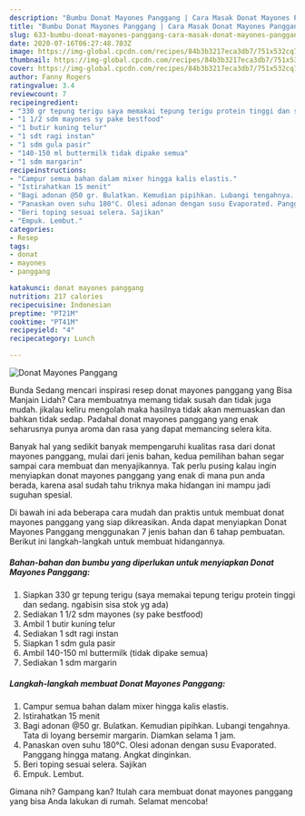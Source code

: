 ```yaml
---
description: "Bumbu Donat Mayones Panggang | Cara Masak Donat Mayones Panggang Yang Sedap"
title: "Bumbu Donat Mayones Panggang | Cara Masak Donat Mayones Panggang Yang Sedap"
slug: 633-bumbu-donat-mayones-panggang-cara-masak-donat-mayones-panggang-yang-sedap
date: 2020-07-16T06:27:48.703Z
image: https://img-global.cpcdn.com/recipes/84b3b3217eca3db7/751x532cq70/donat-mayones-panggang-foto-resep-utama.jpg
thumbnail: https://img-global.cpcdn.com/recipes/84b3b3217eca3db7/751x532cq70/donat-mayones-panggang-foto-resep-utama.jpg
cover: https://img-global.cpcdn.com/recipes/84b3b3217eca3db7/751x532cq70/donat-mayones-panggang-foto-resep-utama.jpg
author: Fanny Rogers
ratingvalue: 3.4
reviewcount: 7
recipeingredient:
- "330 gr tepung terigu saya memakai tepung terigu protein tinggi dan sedang ngabisin sisa stok yg ada"
- "1 1/2 sdm mayones sy pake bestfood"
- "1 butir kuning telur"
- "1 sdt ragi instan"
- "1 sdm gula pasir"
- "140-150 ml buttermilk tidak dipake semua"
- "1 sdm margarin"
recipeinstructions:
- "Campur semua bahan dalam mixer hingga kalis elastis."
- "Istirahatkan 15 menit"
- "Bagi adonan @50 gr. Bulatkan. Kemudian pipihkan. Lubangi tengahnya. Tata di loyang bersemir margarin. Diamkan selama 1 jam."
- "Panaskan oven suhu 180°C. Olesi adonan dengan susu Evaporated. Panggang hingga matang. Angkat dinginkan."
- "Beri toping sesuai selera. Sajikan"
- "Empuk. Lembut."
categories:
- Resep
tags:
- donat
- mayones
- panggang

katakunci: donat mayones panggang 
nutrition: 217 calories
recipecuisine: Indonesian
preptime: "PT21M"
cooktime: "PT41M"
recipeyield: "4"
recipecategory: Lunch

---
```



![Donat Mayones Panggang](https://img-global.cpcdn.com/recipes/84b3b3217eca3db7/751x532cq70/donat-mayones-panggang-foto-resep-utama.jpg)

Bunda Sedang mencari inspirasi resep donat mayones panggang yang Bisa Manjain Lidah? Cara membuatnya memang tidak susah dan tidak juga mudah. jikalau keliru mengolah maka hasilnya tidak akan memuaskan dan bahkan tidak sedap. Padahal donat mayones panggang yang enak seharusnya punya aroma dan rasa yang dapat memancing selera kita.



Banyak hal yang sedikit banyak mempengaruhi kualitas rasa dari donat mayones panggang, mulai dari jenis bahan, kedua pemilihan bahan segar sampai cara membuat dan menyajikannya. Tak perlu pusing kalau ingin menyiapkan donat mayones panggang yang enak di mana pun anda berada, karena asal sudah tahu triknya maka hidangan ini mampu jadi suguhan spesial.


Di bawah ini ada beberapa cara mudah dan praktis untuk membuat donat mayones panggang yang siap dikreasikan. Anda dapat menyiapkan Donat Mayones Panggang menggunakan 7 jenis bahan dan 6 tahap pembuatan. Berikut ini langkah-langkah untuk membuat hidangannya.

<!--inarticleads1-->

##### Bahan-bahan dan bumbu yang diperlukan untuk menyiapkan Donat Mayones Panggang:

1. Siapkan 330 gr tepung terigu (saya memakai tepung terigu protein tinggi dan sedang. ngabisin sisa stok yg ada)
1. Sediakan 1 1/2 sdm mayones (sy pake bestfood)
1. Ambil 1 butir kuning telur
1. Sediakan 1 sdt ragi instan
1. Siapkan 1 sdm gula pasir
1. Ambil 140-150 ml buttermilk (tidak dipake semua)
1. Sediakan 1 sdm margarin




<!--inarticleads2-->

##### Langkah-langkah membuat Donat Mayones Panggang:

1. Campur semua bahan dalam mixer hingga kalis elastis.
1. Istirahatkan 15 menit
1. Bagi adonan @50 gr. Bulatkan. Kemudian pipihkan. Lubangi tengahnya. Tata di loyang bersemir margarin. Diamkan selama 1 jam.
1. Panaskan oven suhu 180°C. Olesi adonan dengan susu Evaporated. Panggang hingga matang. Angkat dinginkan.
1. Beri toping sesuai selera. Sajikan
1. Empuk. Lembut.




Gimana nih? Gampang kan? Itulah cara membuat donat mayones panggang yang bisa Anda lakukan di rumah. Selamat mencoba!
